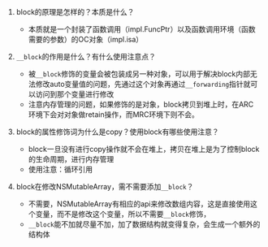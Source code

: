 1. block的原理是怎样的？本质是什么？
	- 本质就是一个封装了函数调用（impl.FuncPtr）以及函数调用环境（函数需要的参数）的OC对象（impl.isa）

2. `__block`的作用是什么？有什么使用注意点？
	- 被`__block`修饰的变量会被包装成另一种对象，可以用于解决block内部无法修改auto变量值的问题，先通过这个对象再通过`__forwarding`指针就可以访问到那个变量进行修改
	- 注意内存管理的问题，如果修饰的是对象，block拷贝到堆上时，在ARC环境下会对对象做retain操作，而MRC环境下则不会。

3. block的属性修饰词为什么是copy？使用block有哪些使用注意？
	- block一旦没有进行copy操作就不会在堆上，拷贝在堆上是为了控制block的生命周期，进行内存管理
	- 使用注意：循环引用

4. block在修改NSMutableArray，需不需要添加`__block`？
	- 不需要，NSMutableArray有相应的api来修改数组内容，这是直接使用这个变量，而不是修改这个变量，所以不需要`__block`修饰，
	- `__block`能不加就尽量不加，加了数据结构就变得复杂，会生成一个额外的结构体
